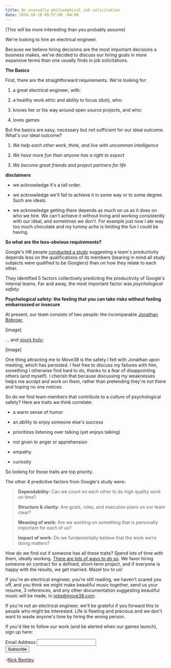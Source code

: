 ```yaml
---
title: An unusually philosophical job solicitation
date: 2016-10-18 09:57:00 -04:00
---
```


\(This will be more interesting than you probably assume)

We're looking to hire an electrical engineer.

Because we believe hiring decisions are the most important decisions a business makes, we've decided to discuss our hiring goals in more expansive terms than one usually finds in job solicitations.

**The Basics**

First, there are the straightforward requirements. We're looking for:

1. a great electrical engineer, with:

2. a healthy work ethic and ability to focus (duh), who:

3. knows her or his way around open source projects, and who:

4. loves games

But the basics are easy, necessary but not sufficient for our ideal outcome. What's our ideal outcome?

1. *We help each other work, think, and live with uncommon intelligence*

2. *We have more fun than anyone has a right to expect*

3. *We become great friends and project partners for life*

**disclaimers**

* we acknowledge it's a tall order.

* we acknowledge we'll fail to achieve it in some way or to some degree. Such are ideals.

* we acknowledge getting there depends as much on us as it does on who we hire. We can't achieve it without living and working consistently with our ideal, and sometimes we don't. For example just now I ate way too much chocolate and my tummy ache is limiting the fun I could be having.

**So what are the less-obvious requirements?**

Google's HR people [conducted a study](https://rework.withgoogle.com/blog/five-keys-to-a-successful-google-team/) suggesting a team's productivity depends less on the qualifications of its members (bearing in mind all study subjects were qualified to be Googlers) than on how they relate to each other.

They identified 5 factors collectively predicting the productivity of Google's internal teams. Far and away, the most important factor was *psychological safety.*

**Psychological safety: the feeling that you can take risks without feeling embarrassed or insecure**

At present, our team consists of two people: the incomparable [Jonathan Bobrow:](http://cargo.jonathanbobrow.com/)

\[image\]

... and [yours truly:](https://nickbentleygames.wordpress.com/)

\[image\]

One thing attracting me to Move38 is the safety I felt with Jonathan upon meeting, which has persisted. I feel free to discuss my failures with him, something I otherwise find hard to do, thanks to a fear of disappointing others (and myself). I cherish that because discussing my weaknesses helps me accept and work on them, rather than pretending they're not there and hoping no one notices.

So  do we find team members that contribute to a culture of psychological safety? Here are traits we think correlate:

* a warm sense of humor

* an ability to enjoy someone else's success

* prioritizes listening over talking (yet enjoys talking)

* not given to anger or apprehension

* empathy

* curiosity

So looking for those traits are top priority.

The other 4 predictive factors from Google's study were:

> **Dependability:** Can we count on each other to do high quality work on time?
>
> **Structure & clarity:** Are goals, roles, and execution plans on our team clear?
>
> **Meaning of work:** Are we working on something that is personally important for each of us?
>
> **Impact of work:** Do we fundamentally believe that the work we’re doing matters?

How do we find out if someone has all these traits? Spend lots of time with them, ideally working. [There are lots of ways to do so](http://www.huffingtonpost.com/young-entrepreneur-council/15-ideas-for-testing-your_b_2680528.html). We favor hiring someone on contract for a defined, short-term project, and if everyone is happy with the results, we get married. Mazel tov to us!

If you're an electrical engineer, you're still reading, we haven't scared you off, and you think we might make beautiful music together, send us your resume, 3 references, and any other documentation suggesting beautiful music will be made, to jobs@move38.com.

If you're not an electrical engineer, we'll be grateful if you forward this to people who might be interested. Life is fleeting and precious and we don't want to waste anyone's time by hiring the wrong person.

If you'd like to follow our work (and be alerted when our games launch), sign up here:

<!-- Begin MailChimp Signup Form -->
<link href="//cdn-images.mailchimp.com/embedcode/classic-10_7.css" rel="stylesheet" type="text/css">
<style type="text/css">
\#mc_embed_signup{background:#fff; padding:0 10px 0 0px; margin:0 0 20px 0; max-width:300px; clear:left;}
</style>
<div id="mc_embed_signup">
<form action="//automatiles.us14.list-manage.com/subscribe/post?u=7857fa104de3ffc5bbe78d94c&id=c82a234f7c" method="post" id="mc-embedded-subscribe-form" name="mc-embedded-subscribe-form" class="validate" target="_blank" novalidate>
<div id="mc_embed_signup_scroll">
<div class="mc-field-group">
<label for="mce-EMAIL">Email Address</label>
<input type="email" value="" name="EMAIL" class="required email" id="mce-EMAIL">
</div>
<div id="mce-responses" class="clear">
<div class="response" id="mce-error-response" style="display:none"></div>
<div class="response" id="mce-success-response" style="display:none"></div>
</div>    <!-- real people should not fill this in and expect good things - do not remove this or risk form bot signups-->
<div style="position: absolute; left: -5000px;" aria-hidden="true"><input type="text" name="b_7857fa104de3ffc5bbe78d94c_c82a234f7c" tabindex="-1" value=""></div>
<div class="clear"><input type="submit" value="Subscribe" name="subscribe" id="mc-embedded-subscribe" class="button"></div>
</div>
</form>
</div>
<script type='text/javascript' src='//s3.amazonaws.com/downloads.mailchimp.com/js/mc-validate.js'></script><script type='text/javascript'>(function($) {window.fnames = new Array(); window.ftypes = new Array();fnames\[0\]='EMAIL';ftypes\[0\]='email';fnames\[1\]='FNAME';ftypes\[1\]='text';fnames\[2\]='LNAME';ftypes\[2\]='text';}(jQuery));var $mcj = jQuery.noConflict(true);</script>
<!--End mc_embed_signup-->

-[Nick Bentley](https://nickbentleygames.wordpress.com/)